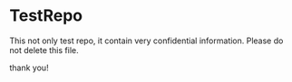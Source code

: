 # TestRepo
This not only test repo, it contain very confidential information. Please do not delete this file.

thank you!
